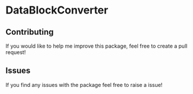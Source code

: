 # DataBlockConverter


## Contributing

If you would like to help me improve this package, feel free to create a pull request!

## Issues

If you find any issues with the package feel free to raise a issue!